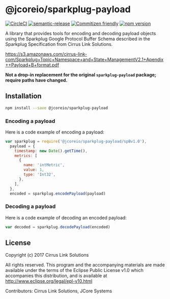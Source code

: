 # @jcoreio/sparkplug-payload

[![CircleCI](https://circleci.com/gh/jcoreio/sparkplug-payload.svg?style=svg)](https://circleci.com/gh/jcoreio/sparkplug-payload)
[![semantic-release](https://img.shields.io/badge/%20%20%F0%9F%93%A6%F0%9F%9A%80-semantic--release-e10079.svg)](https://github.com/semantic-release/semantic-release)
[![Commitizen friendly](https://img.shields.io/badge/commitizen-friendly-brightgreen.svg)](http://commitizen.github.io/cz-cli/)
[![npm version](https://badge.fury.io/js/%40jcoreio%2Fsparkplug-payload.svg)](https://badge.fury.io/js/%40jcoreio%2Fsparkplug-payload)

A library that provides tools for encoding and decoding payload objects using
the Sparkplug Google Protocol Buffer Schema described in the Sparkplug
Specification from Cirrus Link Solutions.

https://s3.amazonaws.com/cirrus-link-com/Sparkplug+Topic+Namespace+and+State+ManagementV2.1+Apendix++Payload+B+format.pdf

**Not a drop-in replacement for the original `sparkplug-payload` package; require paths have changed.**

## Installation

```sh
npm install --save @jcoreio/sparkplug-payload
```

### Encoding a payload

Here is a code example of encoding a payload:

```javascript
var sparkplug = require('@jcoreio/sparkplug-payload/spBv1.0'),
  payload = {
    timestamp: new Date().getTime(),
    metrics: [
      {
        name: 'intMetric',
        value: 1,
        type: 'Int32',
      },
    ],
  },
  encoded = sparkplug.encodePayload(payload)
```

### Decoding a payload

Here is a code example of decoding an encoded payload:

```javascript
var decoded = sparkplug.decodePayload(encoded)
```

## License

Copyright (c) 2017 Cirrus Link Solutions

All rights reserved. This program and the accompanying materials
are made available under the terms of the Eclipse Public License v1.0
which accompanies this distribution, and is available at
http://www.eclipse.org/legal/epl-v10.html

Contributors: Cirrus Link Solutions, JCore Systems
